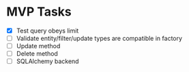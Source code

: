 # MVP Tasks
 - [x] Test query obeys limit
 - [ ] Validate entity/filter/update types are compatible in factory
 - [ ] Update method
 - [ ] Delete method
 - [ ] SQLAlchemy backend
